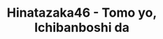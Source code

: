 ---
layout: videojs
title: Hinatazaka46 - Tomo yo, Ichibanboshi da
description: >+
    Music & Arrangement : Taisuke Nakamura, TomoLow
    
    Director : Takuro Okubo
    
    Choreographer : Marie Mizuki, YUYU
    
    Producer : Moto Obama
    
    Production : P.I.C.S.
    
    Filming Cooperation : Ibaraki Prefectural Kashima Soccer Stadium
    
    Translation by @sasori39883522
id: lsQoVMk9nVUV
lang: en
plink: https://hinatacampaign.github.io/tomo-yo-ichibanboshi-da.html
subtitles: 日向坂46友よ一番星だ.en.vtt
video_url: https://youtu.be/uV_Caa5Z_Bs
thumbnail: https://i.ytimg.com/vi/uV_Caa5Z_Bs/maxresdefault.jpg
upload_date: 2023-04-18
---